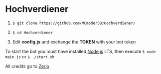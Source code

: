 # Hochverdiener


1. ``$ git clone https://github.com/MCmoderSD/Hochverdiener/``

2. ``$ cd Hochverdiener``

3. Edit **config.js** and exchange the **TOKEN** with your bot token

To start the bot you must have installed [Node.js](https://nodejs.org/en/ "node.js") LTS, then execute ``$ node main.js`` or ``$ ./start.sh``

All credits go to [Zerio](https://github.com/ZerioDev/Music-bot "Zerio")
